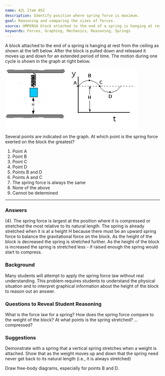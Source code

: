 ```yaml
---
name: A2L Item 052
description: Identify position where spring force is maximum.
goal: Reasoning and comparing the sizes of forces.
source: UMPERGA block attached to the end of a spring is hanging at rest from the
keywords: Forces, Graphing, Mechanics, Reasoning, Springs
---
```


A block attached to the end of a spring is hanging at rest from the
ceiling as shown at the left below.  After the block is pulled down and
released it moves up and down for an extended period of time.  The
motion during one cycle is shown in the graph at right below.

![Item052_fig1.gif](../images/Item052_fig1.gif)

Several points are indicated on the graph.  At which point is the spring
force exerted on the block the greatest?

1. Point A
2. Point B
3. Point C
4. Point D
5. Points B and D
6. Points A and C
7. The spring force is always the same
8. None of the above
9. Cannot be determined

<hr/>

### Answers

(4).  The spring force is largest at the position where it is compressed
or stretched the most relative to its natural length.  The spring is
already stretched when it is at a height H because there must be an
upward spring force to balance the gravitational force on the block.  As
the height of the block is decreased the spring is stretched further. 
As the height of the block is increased the spring is stretched less -
if raised enough the spring would start to compress.

### Background

Many students will attempt to apply the spring force law without real
understanding.   This problem requires students to understand the
physical situation and to interpret graphical information about the
height of the block to reason out an answer.

### Questions to Reveal Student Reasoning

What is the force law for a spring?   How does the spring force compare
to the weight of the block?  At what points is the spring stretched? ...
compressed?

### Suggestions

Demonstrate with a spring that a vertical spring stretches when a weight
is attached.  Show that as the weight moves up and down that the spring
need never get back to its natural length (i.e., it is always stretched)

Draw free-body diagrams, especially for points B and D.
